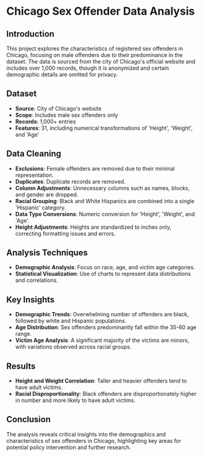# Chicago Sex Offender Data Analysis

## Introduction
This project explores the characteristics of registered sex offenders in Chicago, focusing on male offenders due to their predominance in the dataset. The data is sourced from the city of Chicago's official website and includes over 1,000 records, though it is anonymized and certain demographic details are omitted for privacy.

## Dataset
- **Source**: City of Chicago's website
- **Scope**: Includes male sex offenders only
- **Records**: 1,000+ entries
- **Features**: 31, including numerical transformations of 'Height', 'Weight', and 'Age'

## Data Cleaning
- **Exclusions**: Female offenders are removed due to their minimal representation.
- **Duplicates**: Duplicate records are removed.
- **Column Adjustments**: Unnecessary columns such as names, blocks, and gender are dropped.
- **Racial Grouping**: Black and White Hispanics are combined into a single 'Hispanic' category.
- **Data Type Conversions**: Numeric conversion for 'Height', 'Weight', and 'Age'.
- **Height Adjustments**: Heights are standardized to inches only, correcting formatting issues and errors.

## Analysis Techniques
- **Demographic Analysis**: Focus on race, age, and victim age categories.
- **Statistical Visualization**: Use of charts to represent data distributions and correlations.
  
## Key Insights
- **Demographic Trends**: Overwhelming number of offenders are black, followed by white and Hispanic populations.
- **Age Distribution**: Sex offenders predominantly fall within the 35-60 age range.
- **Victim Age Analysis**: A significant majority of the victims are minors, with variations observed across racial groups.

## Results
- **Height and Weight Correlation**: Taller and heavier offenders tend to have adult victims.
- **Racial Disproportionality**: Black offenders are disproportionately higher in number and more likely to have adult victims.

## Conclusion
The analysis reveals critical insights into the demographics and characteristics of sex offenders in Chicago, highlighting key areas for potential policy intervention and further research.


